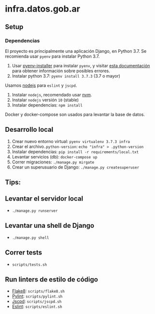 # infra.datos.gob.ar

## Setup

### Dependencias

El proyecto es principalmente una aplicación Django, en Python 3.7. Se recomienda usar `pyenv` para instalar Python 3.7.

1. Usar [pyenv-installer](https://github.com/pyenv/pyenv-installer) para instalar `pyenv`, y visitar 
[esta documentación](https://github.com/pyenv/pyenv/wiki/Common-build-problems) para obtener información 
sobre posibles errores.
1. Instalar python 3.7: `pyenv install 3.7.3` (3.7 o mayor)


Usamos [nodejs](https://nodejs.org/en/) para `eslint` y `jscpd`.

1. Instalar `nodejs`, recomendado usar [nvm](https://github.com/creationix/nvm).
1. Instalar `nodejs` versión `10` (stable)
1. Instalar dependencias: `npm install`

Docker y docker-compose son usados para levantar la base de datos.

## Desarrollo local

1. Crear nuevo entorno virtual: `pyenv virtualenv 3.7.3 infra`
1. Crear el archivo`.python-version`: `echo "infra" > .python-version`
1. Instalar dependencias: `pip install -r requirements/local.txt`
1. Levantar servicios (db): `docker-compose up`
1. Correr migraciones: `./manage.py mirgate`
1. Crear un superusuario de Django: `./manage.py createsuperuser`


## Tips:

## Levantar el servidor local

* `./manage.py runserver`

## Levantar una shell de Django

* `./manage.py shell`

## Correr tests

* `scripts/tests.sh`

## Run linters de estilo de código


* [Flake8](http://flake8.pycqa.org/en/latest/index.html): `scripts/flake8.sh`
* [Pylint](https://pylint.readthedocs.io/en/latest/): `scripts/pylint.sh`
* [Jscpd](https://github.com/kucherenko/jscpd): `scripts/jscpd.sh`
* [Eslint](https://eslint.org/): `scripts/eslint.sh`
